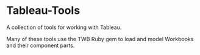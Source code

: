 # Tableau-Tools
A collection of tools for working with Tableau.

Many of these tools use the TWB Ruby gem to load and model Workbooks and their component parts.


